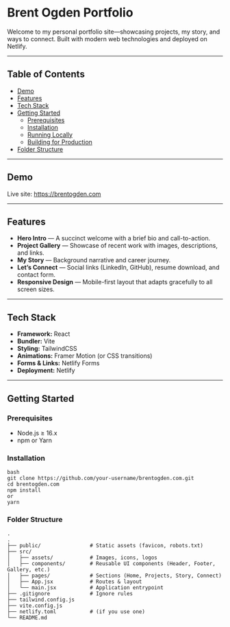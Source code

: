 # Brent Ogden Portfolio

Welcome to my personal portfolio site—showcasing projects, my story, and ways to connect. Built with modern web technologies and deployed on Netlify.

---

## Table of Contents

- [Demo](#demo)  
- [Features](#features)  
- [Tech Stack](#tech-stack)  
- [Getting Started](#getting-started)  
  - [Prerequisites](#prerequisites)  
  - [Installation](#installation)  
  - [Running Locally](#running-locally)  
  - [Building for Production](#building-for-production)  
- [Folder Structure](#folder-structure)  


---

## Demo

Live site: https://brentogden.com

---

## Features

- **Hero Intro** — A succinct welcome with a brief bio and call-to-action.  
- **Project Gallery** — Showcase of recent work with images, descriptions, and links.  
- **My Story** — Background narrative and career journey.  
- **Let’s Connect** — Social links (LinkedIn, GitHub), resume download, and contact form.  
- **Responsive Design** — Mobile-first layout that adapts gracefully to all screen sizes.  

---

## Tech Stack

- **Framework:** React  
- **Bundler:** Vite  
- **Styling:** TailwindCSS  
- **Animations:** Framer Motion (or CSS transitions)  
- **Forms & Links:** Netlify Forms
- **Deployment:** Netlify  

---

## Getting Started

### Prerequisites

- Node.js ≥ 16.x  
- npm or Yarn  

### Installation

```
bash
git clone https://github.com/your-username/brentogden.com.git
cd brentogden.com
npm install
or
yarn
```

### Folder Structure

```
.
.
├── public/                # Static assets (favicon, robots.txt)
├── src/
│   ├── assets/            # Images, icons, logos
│   ├── components/        # Reusable UI components (Header, Footer, Gallery, etc.)
│   ├── pages/             # Sections (Home, Projects, Story, Connect)
│   ├── App.jsx            # Routes & layout
│   └── main.jsx           # Application entrypoint
├── .gitignore             # Ignore rules
├── tailwind.config.js
├── vite.config.js
├── netlify.toml           # (if you use one)
└── README.md
